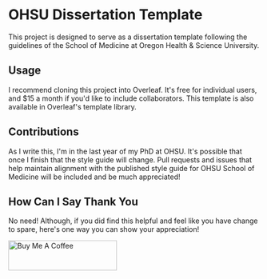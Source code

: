 # OHSU Dissertation Template

This project is designed to serve as a dissertation template following the guidelines of the School of Medicine at Oregon Health & Science University. 

## Usage

I recommend cloning this project into Overleaf. It's free for individual users, and $15 a month if you'd like to include collaborators. This template is also available in Overleaf's template library. 

## Contributions

As I write this, I'm in the last year of my PhD at OHSU. It's possible that once I finish that the style guide will change. Pull requests and issues that help maintain alignment with the published style guide for OHSU School of Medicine will be included and be much appreciated!

## How Can I Say Thank You

No need! Although, if you did find this helpful and feel like you have change to spare, here's one way you can show your appreciation!

<a href="https://www.buymeacoffee.com/O1TrCFSXa" target="_blank"><img src="https://cdn.buymeacoffee.com/buttons/v2/default-yellow.png" alt="Buy Me A Coffee" style="height: 60px !important;width: 217px !important;" ></a>